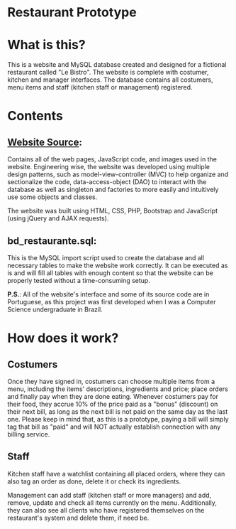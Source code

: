 # Restaurant Prototype

# What is this?

This is a website and MySQL database created and designed for a fictional restaurant called "Le Bistro". The website is complete with costumer, kitchen and manager interfaces. The database contains all costumers, menu items and staff (kitchen staff or management) registered.

# Contents

## [**Website Source**](https://github.com/jgspires/restaurant-prototype/tree/main/Website%20Source):

Contains all of the web pages, JavaScript code, and images used in the website. Engineering wise, the website was developed using multiple design patterns, such as model-view-controller (MVC) to help organize and sectionalize the code, data-access-object (DAO) to interact with the database as well as singleton and factories to more easily and intuitively use some objects and classes.

The website was built using HTML, CSS, PHP, Bootstrap and JavaScript (using jQuery and AJAX requests).

## **bd_restaurante.sql**:

This is the MySQL import script used to create the database and all necessary tables to make the website work correctly. It can be executed as is and will fill all tables with enough content so that the website can be properly tested without a time-consuming setup.

**P.S.**: All of the website's interface and some of its source code are in Portuguese, as this project was first developed when I was a Computer Science undergraduate in Brazil.

# How does it work?

## Costumers

Once they have signed in, costumers can choose multiple items from a menu, including the items' descriptions, ingredients and price; place orders and finally pay when they are done eating.
Whenever costumers pay for their food, they accrue 10% of the price paid as a "bonus" (discount) on their next bill, as long as the next bill is not paid on the same day as the last one. Please keep in mind that, as this is a prototype, paying a bill will simply tag that bill as "paid" and will NOT actually establish connection with any billing service.

## Staff

Kitchen staff have a watchlist containing all placed orders, where they can also tag an order as done, delete it or check its ingredients.

Management can add staff (kitchen staff or more managers) and add, remove, update and check all items currently on the menu. Additionally, they can also see all clients who have registered themselves on the restaurant's system and delete them, if need be.
